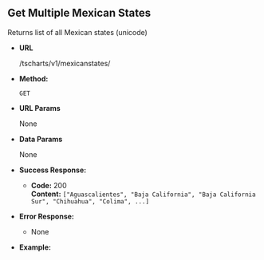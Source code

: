   
**Get Multiple Mexican States**
----
  Returns list of all Mexican states (unicode)

* **URL**

  /tscharts/v1/mexicanstates/

* **Method:**

  `GET`
  
*  **URL Params**

   None

* **Data Params**

  None

* **Success Response:**

  * **Code:** 200 <br />
    **Content:** `["Aguascalientes",
                   "Baja California",
                   "Baja California Sur",
                   "Chihuahua",
                   "Colima", ...]`
 
* **Error Response:**

  * None

* **Example:**

```
```
  
